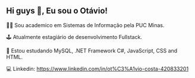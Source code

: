 ## Hi guys 🤙, Eu sou o Otávio!
👦🏻   Sou academico em Sistemas de Informação pela PUC Minas.

🕹    Atualmente estagiário de desenvolvimento Fullstack.

🎈    Estou estudando MySQL, .NET Framework C#, JavaScript, CSS and HTML.

💻    Linkedin: https://www.linkedin.com/in/ot%C3%A1vio-costa-420833201


